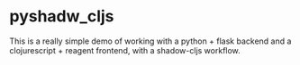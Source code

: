 # pyshadw_cljs

This is a really simple demo of working with a python + flask backend and
a clojurescript + reagent frontend, with a shadow-cljs workflow.

